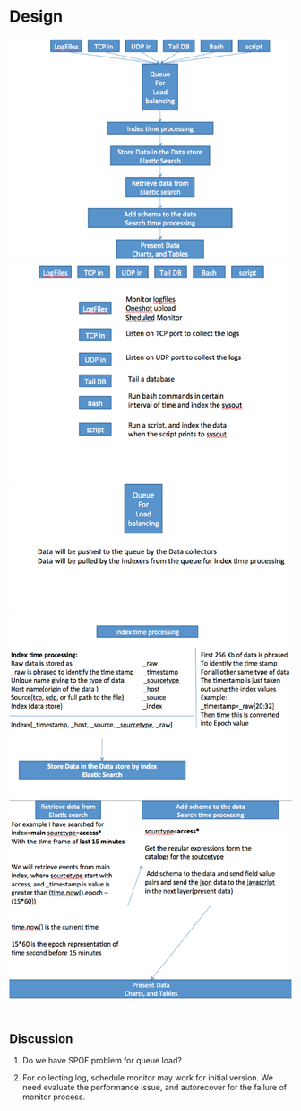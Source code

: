 Design
=========
![](../images/design1.png)
![](../images/design2.png)
![](../images/design3.png)
![](../images/design4.png)
![](../images/design5.png)

## Discussion
1. Do we have SPOF problem for queue load?

2. For collecting log, schedule monitor may work for initial version. We need evaluate the performance issue, and autorecover for the failure of monitor process.

